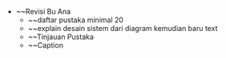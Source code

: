 - ~~Revisi Bu Ana
	- ~~daftar pustaka minimal 20
	- ~~explain desain sistem dari diagram kemudian baru text 
	- ~~Tinjauan Pustaka 
	- ~~Caption



